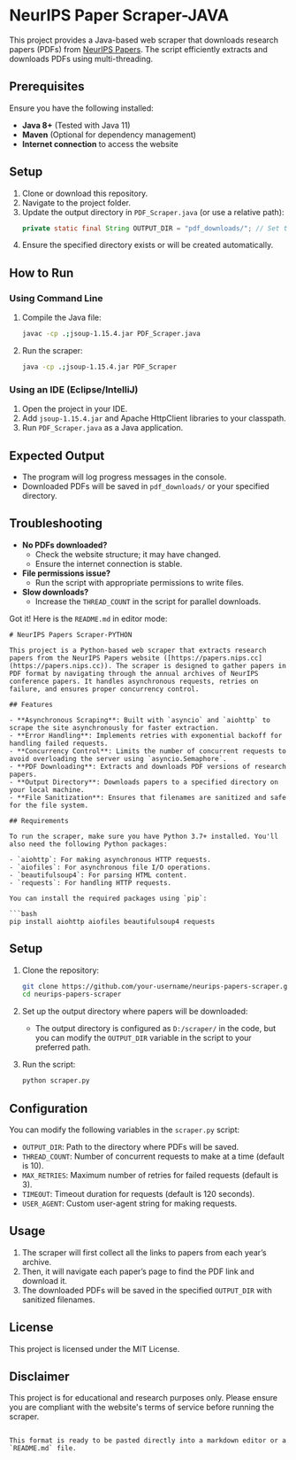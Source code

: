 # NeurIPS Paper Scraper-JAVA

This project provides a Java-based web scraper that downloads research papers (PDFs) from [NeurIPS Papers](https://papers.nips.cc). The script efficiently extracts and downloads PDFs using multi-threading.

## Prerequisites
Ensure you have the following installed:
- **Java 8+** (Tested with Java 11)
- **Maven** (Optional for dependency management)
- **Internet connection** to access the website

## Setup
1. Clone or download this repository.
2. Navigate to the project folder.
3. Update the output directory in `PDF_Scraper.java` (or use a relative path):
   ```java
   private static final String OUTPUT_DIR = "pdf_downloads/"; // Set to your desired location
   ```
4. Ensure the specified directory exists or will be created automatically.

## How to Run
### Using Command Line
1. Compile the Java file:
   ```sh
   javac -cp .;jsoup-1.15.4.jar PDF_Scraper.java
   ```
2. Run the scraper:
   ```sh
   java -cp .;jsoup-1.15.4.jar PDF_Scraper
   ```

### Using an IDE (Eclipse/IntelliJ)
1. Open the project in your IDE.
2. Add `jsoup-1.15.4.jar` and Apache HttpClient libraries to your classpath.
3. Run `PDF_Scraper.java` as a Java application.

## Expected Output
- The program will log progress messages in the console.
- Downloaded PDFs will be saved in `pdf_downloads/` or your specified directory.

## Troubleshooting
- **No PDFs downloaded?**  
  - Check the website structure; it may have changed.  
  - Ensure the internet connection is stable.  
- **File permissions issue?**  
  - Run the script with appropriate permissions to write files.  
- **Slow downloads?**  
  - Increase the `THREAD_COUNT` in the script for parallel downloads.



Got it! Here is the `README.md` in editor mode:

```
# NeurIPS Papers Scraper-PYTHON

This project is a Python-based web scraper that extracts research papers from the NeurIPS Papers website ([https://papers.nips.cc](https://papers.nips.cc)). The scraper is designed to gather papers in PDF format by navigating through the annual archives of NeurIPS conference papers. It handles asynchronous requests, retries on failure, and ensures proper concurrency control.

## Features

- **Asynchronous Scraping**: Built with `asyncio` and `aiohttp` to scrape the site asynchronously for faster extraction.
- **Error Handling**: Implements retries with exponential backoff for handling failed requests.
- **Concurrency Control**: Limits the number of concurrent requests to avoid overloading the server using `asyncio.Semaphore`.
- **PDF Downloading**: Extracts and downloads PDF versions of research papers.
- **Output Directory**: Downloads papers to a specified directory on your local machine.
- **File Sanitization**: Ensures that filenames are sanitized and safe for the file system.

## Requirements

To run the scraper, make sure you have Python 3.7+ installed. You'll also need the following Python packages:

- `aiohttp`: For making asynchronous HTTP requests.
- `aiofiles`: For asynchronous file I/O operations.
- `beautifulsoup4`: For parsing HTML content.
- `requests`: For handling HTTP requests.

You can install the required packages using `pip`:

```bash
pip install aiohttp aiofiles beautifulsoup4 requests
```

## Setup

1. Clone the repository:
   ```bash
   git clone https://github.com/your-username/neurips-papers-scraper.git
   cd neurips-papers-scraper
   ```

2. Set up the output directory where papers will be downloaded:
   - The output directory is configured as `D:/scraper/` in the code, but you can modify the `OUTPUT_DIR` variable in the script to your preferred path.

3. Run the script:
   ```bash
   python scraper.py
   ```

## Configuration

You can modify the following variables in the `scraper.py` script:

- `OUTPUT_DIR`: Path to the directory where PDFs will be saved.
- `THREAD_COUNT`: Number of concurrent requests to make at a time (default is 10).
- `MAX_RETRIES`: Maximum number of retries for failed requests (default is 3).
- `TIMEOUT`: Timeout duration for requests (default is 120 seconds).
- `USER_AGENT`: Custom user-agent string for making requests.

## Usage

1. The scraper will first collect all the links to papers from each year’s archive.
2. Then, it will navigate each paper’s page to find the PDF link and download it.
3. The downloaded PDFs will be saved in the specified `OUTPUT_DIR` with sanitized filenames.

## License

This project is licensed under the MIT License.

## Disclaimer

This project is for educational and research purposes only. Please ensure you are compliant with the website's terms of service before running the scraper.
```

This format is ready to be pasted directly into a markdown editor or a `README.md` file.

